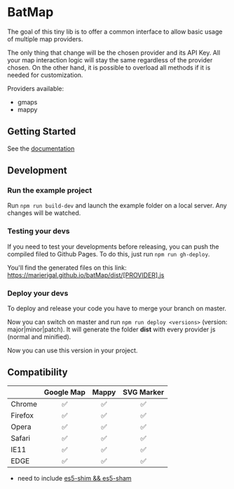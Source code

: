 # BatMap

The goal of this tiny lib is to offer a common interface to allow basic usage of multiple map providers.

The only thing that change will be the chosen provider and its API Key. All your map interaction logic will stay the same regardless of the provider chosen. On the other hand, it is possible to overload all methods if it is needed for customization.

Providers available:

- gmaps
- mappy

## Getting Started

See the [documentation](https://marierigal.github.io/batMap/)

## Development

### Run the example project

Run `npm run build-dev` and launch the example folder on a local server.
Any changes will be watched.

### Testing your devs

If you need to test your developments before releasing, you can push the compiled filed to Github Pages.
To do this, just run `npm run gh-deploy`.

You'll find the generated files on this link: https://marierigal.github.io/batMap/dist/[PROVIDER].js

### Deploy your devs

To deploy and release your code you have to merge your branch on master.

Now you can switch on master and run `npm run deploy <versions>` (version: major|minor|patch).
It will generate the folder **dist** with every provider js (normal and minified).

Now you can use this version in your project.

## Compatibility

|         |         Google Map         |         Mappy         |         SVG Marker         |
| ------- |         :--------:         |         :---:         |         :--------:         |
| Chrome  |     :white_check_mark:     |   :white_check_mark:  |     :white_check_mark:     |
| Firefox |     :white_check_mark:     |   :white_check_mark:  |     :white_check_mark:     |
| Opera   |     :white_check_mark:     |   :white_check_mark:  |     :white_check_mark:     |
| Safari  |     :white_check_mark:     |   :white_check_mark:  |     :white_check_mark:     |
| IE11    |     :white_check_mark:     |   :white_check_mark:  |     :white_check_mark:     |
| EDGE    |     :white_check_mark:     |   :white_check_mark:  |     :white_check_mark:     |

- need to include [es5-shim && es5-sham](https://github.com/es-shims/es5-shim)
